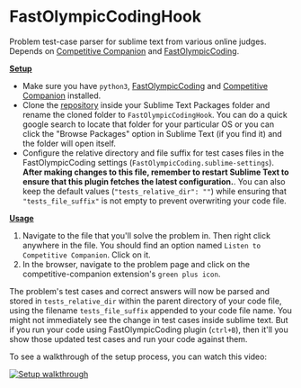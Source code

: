 # FastOlympicCodingHook
Problem test-case parser for sublime text from various online judges. Depends on [Competitive Companion](https://github.com/jmerle/competitive-companion) and [FastOlympicCoding](https://github.com/Jatana/FastOlympicCoding).

<u><b>Setup</b></u>

- Make sure you have `python3`, [FastOlympicCoding](https://github.com/Jatana/FastOlympicCoding) and [Competitive Companion](https://github.com/jmerle/competitive-companion) installed.
- Clone the [repository](https://github.com/DrSchwad/FastOlympicCodingHook) inside your Sublime Text Packages folder and rename the cloned folder to `FastOlympicCodingHook`. You can do a quick google search to locate that folder for your particular OS or you can click the "Browse Packages" option in Sublime Text (if you find it) and the folder will open itself.
- Configure the relative directory and file suffix for test cases files in the FastOlympicCoding settings (`FastOlympicCoding.sublime-settings`). <b>After making changes to this file, remember to restart Sublime Text to ensure that this plugin fetches the latest configuration.</b>. You can also keep the default values (`"tests_relative_dir": ""`) while ensuring that `"tests_file_suffix"` is not empty to prevent overwriting your code file.

<u><b>Usage</b></u>

1. Navigate to the file that you'll solve the problem in. Then right click anywhere in the file. You should find an option named `Listen to Competitive Companion`. Click on it.
2. In the browser, navigate to the problem page and click on the competitive-companion extension's `green plus icon`.

The problem's test cases and correct answers will now be parsed and stored in `tests_relative_dir` within the parent directory of your code file, using the filename `tests_file_suffix` appended to your code file name. You might not immediately see the change in test cases inside sublime text. But if you run your code using FastOlympicCoding plugin (`ctrl+B`), then it'll you show those updated test cases and run your code against them.

To see a walkthrough of the setup process, you can watch this video:

[![Setup walkthrough](https://img.youtube.com/vi/68dm0bLwcsY/hqdefault.jpg)](https://youtu.be/68dm0bLwcsY)
